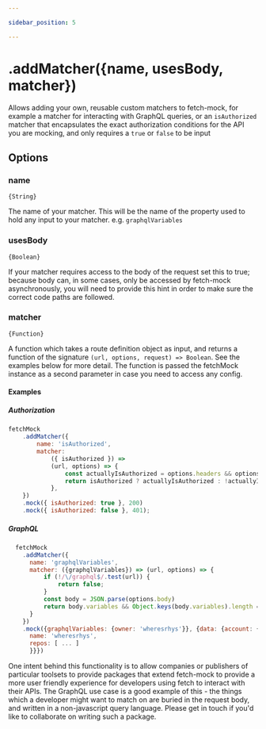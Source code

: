 ```yaml
---

sidebar_position: 5

---
```

# .addMatcher({name, usesBody, matcher})

Allows adding your own, reusable custom matchers to fetch-mock, for example a matcher for interacting with GraphQL queries, or an `isAuthorized` matcher that encapsulates the exact authorization conditions for the API you are mocking, and only requires a `true` or `false` to be input

## Options

### name

`{String}`

The name of your matcher. This will be the name of the property used to hold any input to your matcher. e.g. `graphqlVariables`

### usesBody

`{Boolean}`

If your matcher requires access to the body of the request set this to true; because body can, in some cases, only be accessed by fetch-mock asynchronously, you will need to provide this hint in order to make sure the correct code paths are followed.

### matcher

`{Function}`

A function which takes a route definition object as input, and returns a function of the signature `(url, options, request) => Boolean`. See the examples below for more detail. The function is passed the fetchMock instance as a second parameter in case you need to access any config.

#### Examples

##### Authorization

```js
fetchMock
	.addMatcher({
		name: 'isAuthorized',
		matcher:
			({ isAuthorized }) =>
			(url, options) => {
				const actuallyIsAuthorized = options.headers && options.headers.auth;
				return isAuthorized ? actuallyIsAuthorized : !actuallyIsAuthorized;
			},
	})
	.mock({ isAuthorized: true }, 200)
	.mock({ isAuthorized: false }, 401);
```

##### GraphQL

```js
  fetchMock
    .addMatcher({
      name: 'graphqlVariables',
      matcher: ({graphqlVariables}) => (url, options) => {
          if (!/\/graphql$/.test(url)) {
              return false;
          }
          const body = JSON.parse(options.body)
          return body.variables && Object.keys(body.variables).length === Object.keys(body.graphqlVariables).length && Object.entries(graphqlVariables).every(([key, val]) => body.variables[key] === val)
      }
    })
    .mock({graphqlVariables: {owner: 'wheresrhys'}}, {data: {account: {
      name: 'wheresrhys',
      repos: [ ... ]
      }}})
```

One intent behind this functionality is to allow companies or publishers of particular toolsets to provide packages that extend fetch-mock to provide a more user friendly experience for developers using fetch to interact with their APIs. The GraphQL use case is a good example of this - the things which a developer might want to match on are buried in the request body, and written in a non-javascript query language. Please get in touch if you'd like to collaborate on writing such a package.
